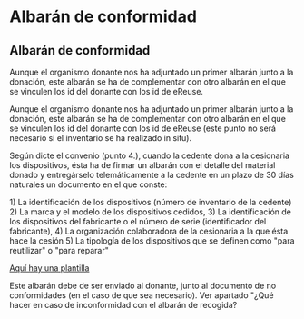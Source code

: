 # Albarán de conformidad

## Albarán de conformidad

Aunque el organismo donante nos ha adjuntado un primer albarán junto a la donación, este albarán se ha de complementar con otro albarán en el que se vinculen los id del donante con los id de eReuse.

Aunque el organismo donante nos ha adjuntado un primer albarán junto a la donación, este albarán se ha de complementar con otro albarán en el que se vinculen los id del donante con los id de eReuse \(este punto no será necesario si el inventario se ha realizado in situ\).

Según dicte el convenio \(punto 4.\), cuando la cedente dona a la cesionaria los dispositivos, ésta ha de firmar un albarán con el detalle del material donado y entregárselo telemáticamente a la cedente en un plazo de 30 días naturales un documento en el que conste:

1\) La identificación de los dispositivos \(número de inventario de la cedente\) 2\) La marca y el modelo de los dispositivos cedidos, 3\) La identificación de los dispositivos del fabricante o el número de serie \(identificador del fabricante\), 4\) La organización colaboradora de la cesionaria a la que ésta hace la cesión 5\) La tipología de los dispositivos que se definen como "para reutilizar" o "para reparar"

 [Aquí hay una plantilla](https://nextcloud.pangea.org/index.php/s/3BESYzhWFASAcrr)​

Este albarán debe de ser enviado al donante, junto al documento de no conformidades \(en el caso de que sea necesario\). Ver apartado "¿Qué hacer en caso de inconformidad con el albarán de recogida?

